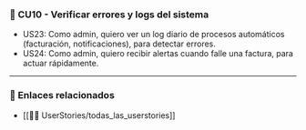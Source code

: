 ### 🔸 CU10 - Verificar errores y logs del sistema

- US23: Como admin, quiero ver un log diario de procesos automáticos (facturación, notificaciones), para detectar errores.
- US24: Como admin, quiero recibir alertas cuando falle una factura, para actuar rápidamente.

---

### 📎 Enlaces relacionados
- [[🧑‍💻 UserStories/todas_las_userstories]]